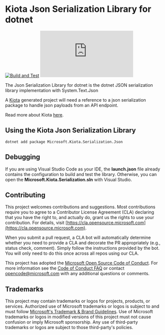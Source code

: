 # Kiota Json Serialization Library for dotnet

[![Build and Test](https://github.com/microsoft/kiota-serialization-json-dotnet/actions/workflows/build-and_test.yml/badge.svg?branch=main)](https://github.com/microsoft/kiota-serialization-json-dotnet/actions/workflows/build-and_test.yml) [![NuGet Version](https://buildstats.info/nuget/Microsoft.Kiota.Serialization.Json?includePreReleases=true)](https://www.nuget.org/packages/Microsoft.Kiota.Serialization.Json/)

The Json Serialization Library for dotnet is the dotnet JSON serialization library implementation with System.Text.Json

A [Kiota](https://github.com/microsoft/kiota) generated project will need a reference to a json serialization package to handle json payloads from an API endpoint.

Read more about Kiota [here](https://github.com/microsoft/kiota/blob/main/README.md).

## Using the Kiota Json Serialization Library

```shell
dotnet add package Microsoft.Kiota.Serialization.Json
```

## Debugging

If you are using Visual Studio Code as your IDE, the **launch.json** file already contains the configuration to build and test the library. Otherwise, you can open the **Microsoft.Kiota.Serialization.sln** with Visual Studio.

## Contributing

This project welcomes contributions and suggestions.  Most contributions require you to agree to a
Contributor License Agreement (CLA) declaring that you have the right to, and actually do, grant us
the rights to use your contribution. For details, visit [https://cla.opensource.microsoft.com](https://cla.opensource.microsoft.com).

When you submit a pull request, a CLA bot will automatically determine whether you need to provide
a CLA and decorate the PR appropriately (e.g., status check, comment). Simply follow the instructions
provided by the bot. You will only need to do this once across all repos using our CLA.

This project has adopted the [Microsoft Open Source Code of Conduct](https://opensource.microsoft.com/codeofconduct/).
For more information see the [Code of Conduct FAQ](https://opensource.microsoft.com/codeofconduct/faq/) or
contact [opencode@microsoft.com](mailto:opencode@microsoft.com) with any additional questions or comments.

## Trademarks

This project may contain trademarks or logos for projects, products, or services. Authorized use of Microsoft
trademarks or logos is subject to and must follow
[Microsoft's Trademark & Brand Guidelines](https://www.microsoft.com/legal/intellectualproperty/trademarks/usage/general).
Use of Microsoft trademarks or logos in modified versions of this project must not cause confusion or imply Microsoft sponsorship.
Any use of third-party trademarks or logos are subject to those third-party's policies.